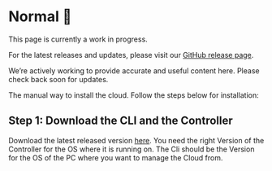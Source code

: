 # Normal 🚧

This page is currently a work in progress.

For the latest releases and updates, please visit our [GitHub release page](https://github.com/HttpRafa/atomic-cloud/releases/).

We’re actively working to provide accurate and useful content here. Please check back soon for updates.


The manual way to install the cloud. Follow the steps below for installation:  

## Step 1: Download the CLI and the Controller  

Download the latest released version [here](https://github.com/HttpRafa/atomic-cloud/releases). You need the right Version of the Controller for the OS where it is running on. The Cli should be the Version for the OS of the PC where you want to manage the Cloud from.
